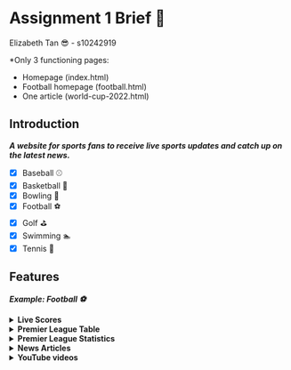 # Assignment 1 Brief :pencil:

Elizabeth Tan :sunglasses: - s10242919

\*Only 3 functioning pages:

- Homepage (index.html)
- Football homepage (football.html)
- One article (world-cup-2022.html)

## Introduction

**_A website for sports fans to receive live sports updates and catch up on the latest news._**

- [x] Baseball :baseball:
- [x] Basketball :basketball:
- [x] Bowling :bowling:
- [x] Football :soccer:
- [x] Golf :golf:
- [x] Swimming :swimmer:
- [x] Tennis :tennis:

<!---
> Example:  Football :soccer:
>
> Most Popular Leagues:
> :one: [Premier League](https://www.premierleague.com/) :uk:
> :two: [La Liga](https://www.laliga.com/en-GB) :es:
> :three: [Serie A](https://www.legaseriea.it/en) :it:
> :four: [Bundesliga](https://www.bundesliga.com/en/bundesliga) :de:
> :five: [Ligue 1](https://www.ligue1.com/) :fr:
--->

## Features

**_Example: Football :soccer:_**

<details><summary><b>Live Scores</b></summary>
<br>

|      | Competition    |                  Home | Score | Away              |  Min  | Watch                    |
| :--: | :------------- | --------------------: | :---: | :---------------- | :---: | ------------------------ |
| :uk: | Premier League |               Chelsea |  0-1  | Arsenal           |  13'  | Starhub Premier+         |
| :uk: | Premier League |     Tottenham Hotspur |  1-2  | Liverpool         |  13'  | Starhub Premier+         |
| :uk: | FA WSL         | Leiceister City Women |  0-4  | Arsenal Women     |  30'  | FA Player                |
| :de: | Bundesliga     |         VfL Wolfsburg |  2-0  | Borussia Dortmund |  45'  | Singtel CAST             |
| :es: | La Liga        |              Elche CF |  1-2  | Girona FC         |  77'  | La Liga YouTube          |
| :it: | Serie A        |                Napoli |  2-0  | Empoli            |  80'  | Serie A Official Website |
| :it: | Serie A        |                Spezia |  1-1  | Udinese           | 90+1' | Serie A Official Website |

</details>

<details><summary><b>Premier League Table</b></summary>
<br>

| Pos | Club              |  P  |  W  |  D  |  L  | GF  | GA  | GD  | Points |
| :-: | ----------------- | :-: | :-: | :-: | :-: | :-: | :-: | :-: | :----: | --- |
|  1  | Arsenal           | 13  | 11  |  1  |  1  | 31  | 11  | +20 |   34   |
|  2  | Manchester City   | 13  | 10  |  2  |  1  | 39  | 12  | +27 |   32   |
|  3  | Newcastle United  | 14  |  7  |  6  |  1  | 28  | 11  | +17 |   27   |
|  4  | Tottenham Hotspur | 14  |  8  |  2  |  4  | 27  | 18  | +9  |   26   |
| ... | ...               | ... | ... | ... | ... | ... | ... | ... |  ...   | ... |

</details>

<details><summary><b>Premier League Statistics</b></summary>
<br>

> <details open><summary><b>Goals</b></summary>
> <br>
>  
> | Rank | Name | Club | Goals |  
> | :---: | --- | --- | :---: |
> | 1 | Erling Haaland | Manchester City | 18 |  
> | 2 | Harry Kane | Tottenham Hotspur | 11 |  
> | 3 | Aleksandar Mitrovic | Fulham | 9 |  
> | 4 | Miguel Almirón | Newcastle United | 8 |  
> | ... | ... | ... | ... |  
> </details>

> <details><summary><b>Assists</b></summary>
> <br>
>  
> | Rank | Name | Club | Assists | 
> | :---: | --- | --- | :---: |  
> | 1 | Kevin De Bruyne | Manchester City | 9 |  
> | 2 | Bukayo Saka | Arsenal | 6 |
> | 3 | Gabriel Jesus | Arsenal | 5 |  
> | 3 | Alex Iwobi | Everton | 5 |
> | ... | ... | ... | ... |
> </details>

> <details><summary><b>Clean Sheets</b></summary>
> <br>
>  
> | Rank | Name | Club | Clean Sheets | 
> | :---: | --- | --- | :---: |  
> | 1 | Nick Pope | Newcastle | 6 |  
> | 2 | Aaron Ramsdale | Arsenal | 6 |
> | 3 | Ederson | Manchester City | 6 |  
> | 3 | David De Gea | Manchester United | 5 |
> | ... | ... | ... | ... |
> </details>

</details>

<details><summary><b>News Articles</b></summary>
<br>

[Find out the Premier League stars featuring in Qatar as Denmark name their squad ![Christian Eriksen, Denmark](https://resources.premierleague.com/photos/2022/11/08/f3b56e5c-7c96-4fb1-9b47-d8dd59c8fadc/Christian-Eriksen-Denmark.png?width=600&height=400)](https://www.premierleague.com/news/2889365)

</details>

<details><summary><b>YouTube videos</b></summary>
<br>

[When goalkeepers say NO! | Best Premier League saves | October](https://youtu.be/AaVFbFGZ-vc)
[<img src="https://img.youtube.com/vi/AaVFbFGZ-vc/maxresdefault.jpg" alt="When goalkeepers say NO! | Best Premier League saves | October" width="600">](https://youtu.be/AaVFbFGZ-vc)

</details>
